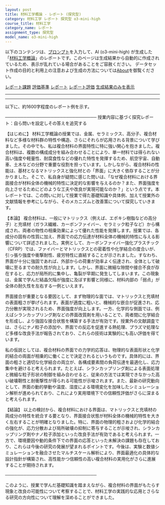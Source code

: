 ```yaml
---
layout: post
title: 材料工学概論 - レポート (探究型)
category: 材料工学 レポート 探究型 o3-mini-high
course_title: 材料工学
category_name: レポート
assignment_type: 探究型
model_name: o3-mini-high
---
```


以下のコンテンツは、[プロンプト](https://github.com/takedatoshiyuki/synthetic_assignments/tree/main/generated/材料工学/o3-mini-high/prompt_レポート-探究型.md)を入力して、AI (o3-mini-high) が生成した「[材料工学概論](/contents/材料工学/)」のレポートです。このページは生成結果から自動的に作成されているため、表示が乱れている場合があることをご容赦ください。
データセット作成の目的と利用上の注意および生成の方法については[About](/About)を御覧ください。

[レポート課題](../レポート課題-探究型)
[評価基準](../評価基準-探究型)
[レポート](../レポート-探究型)
[レポート評価](../レポート評価-探究型)
[生成結果のみを表示](https://github.com/takedatoshiyuki/synthetic_assignments/tree/main/generated/材料工学/o3-mini-high/レポート-探究型.md)
  

***
***
  
以下に、約1600字程度のレポート例を示す。

──────────────────────────────
授業内容に基づく探究レポート：自ら問いを設定しその答えを追究する

【はじめに】
材料工学概論の授業では、金属、セラミックス、高分子、複合材料など多様な材料群の特性や構造、さらにそれらが応用される背景について学びました。その中でも、私は複合材料の界面特性に特に強い関心を抱きました。複合材料は、複数の構成成分を組み合わせることにより、単一材料では得られない高い強度や軽量性、耐腐食性などの優れた特性を発揮するため、航空宇宙、自動車、土木などの分野で重要な役割を担っています。しかしながら、複合材料の性能は、基材となるマトリックスと強化材との「界面」に大きく依存することが分かりました。そこで、私自身が疑問に感じた問いは、「なぜ複合材料における界面接合が材料全体の機械的特性に決定的な影響を与えるのか？また、界面強度を向上させるためにどのような工夫や改良が実現可能なのか？」という点です。本レポートでは、この問いに対して授業で得た基礎知識や具体例、加えて授業外の文献情報を参考にしながら、そのメカニズムと改善策について探究していきます。

【本論】
複合材料は、一般にマトリックス（例えば、エポキシ樹脂などの高分子）と充填材（ガラス繊維、カーボンファイバー、セラミック粒子など）から構成され、両者の物性の相乗効果によって優れた性能を発揮します。授業では、各成分の固有の性質に加え、界面での応力伝達が材料全体の機械的特性に与える影響について詳述されました。実例として、カーボンファイバー強化プラスチック（CFRP）では、ファイバーとマトリックスとの密着性や化学結合の度合いが、引っ張り強度や衝撃耐性、疲労特性に直結することが示されました。すなわち、界面が十分に強固であれば、外部からの荷重が効率よく伝達され、全体として破壊に至るまでの耐久性が向上します。しかし、界面に微細な隙間や接合不良が存在すると、応力が局所的に集中し、亀裂が早期に発生してしまいます。この現象は、金属で学んだ結晶欠陥が強度に及ぼす影響と同様に、材料内部の「弱点」が全体の耐久性を左右する一例といえます。

界面接合が重要となる要因として、まず物理的な面では、マトリックスと充填材の表面粗さが挙げられます。表面が適度に粗いと、機械的な嵌合が促進され、応力分散が実現されるため、界面強度が向上します。一方、化学的な側面では、例えばシランカップリング剤などの界面改質剤を用いることで、両者間に化学結合を形成し、より強固な接合状態を構築する手法が有効です。授業外の文献調査では、さらにナノ粒子の添加や、界面での反応を促進する熱処理、プラズマ処理など多様な改良手法が報告されており、これらの技術は実験的にも高い評価を得ています。

私の仮説としては、複合材料の界面での力学的応答は、物理的な表面形状と化学的結合の両面が相乗的に働くことで決定されるというものです。具体的には、界面の粗さと適切な化学結合の両立が、各構成要素間の負荷伝達を最適化し、応力集中を避けると考えられます。たとえば、シランカップリング剤による表面処理と微細な粒子形状の制御を組み合わせると、従来の方法では実現できなかった高い破壊靭性と耐衝撃性が得られる可能性が示唆されます。また、最新の研究動向として、界面の動的挙動や温度、湿度による環境変化を加味したシミュレーション解析が進められており、これにより実用環境下での信頼性評価がさらに深まると考えられます。

【結論】
以上の検討から、複合材料における界面は、マトリックスと充填材の両成分の特性を統合する要となり、界面接合状態が材料全体の機械的特性を大きく左右することが明確となりました。特に、界面の物理的粗さおよび化学的結合の強化が、応力分散および局所破壊の抑制に寄与することが示唆され、シランカップリング剤やナノ粒子添加といった改良手法が有効であると考えられます。一方で、環境要因や動的条件下での界面の応答といった未解決の課題も存在しており、これらは今後の研究の発展が望まれるポイントです。今後は、実験と数値シミュレーションを融合させたマルチスケール解析により、界面最適化の具体的な設計指針が構築され、高性能かつ信頼性の高い複合材料の実用化がさらに進展することが期待されます。

──────────────────────────────

このように、授業で学んだ基礎知識を踏まえながら、複合材料の界面がもたらす現象と改良の可能性について考察することで、材料工学の実践的な応用とさらなる研究の方向性について理解を深めることができました。
